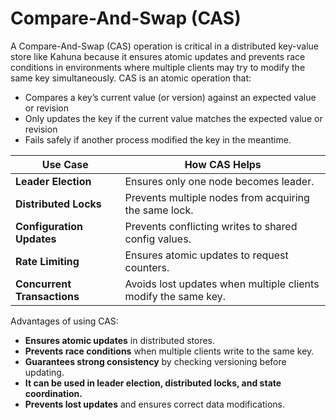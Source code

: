 
# Compare-And-Swap (CAS)

A Compare-And-Swap (CAS) operation is critical in a distributed key-value store like Kahuna because it ensures atomic updates and prevents race conditions in environments where multiple clients may try to modify the same key simultaneously. CAS is an atomic operation that:

 - Compares a key’s current value (or version) against an expected value or revision
 - Only updates the key if the current value matches the expected value or revision
 - Fails safely if another process modified the key in the meantime.

| **Use Case** | **How CAS Helps** |
|-------------|------------------|
| **Leader Election** | Ensures only one node becomes leader. |
| **Distributed Locks** | Prevents multiple nodes from acquiring the same lock. |
| **Configuration Updates** | Prevents conflicting writes to shared config values. |
| **Rate Limiting** | Ensures atomic updates to request counters. |
| **Concurrent Transactions** | Avoids lost updates when multiple clients modify the same key. |

Advantages of using CAS:

- **Ensures atomic updates** in distributed stores.
- **Prevents race conditions** when multiple clients write to the same key.
- **Guarantees strong consistency** by checking versioning before updating.
- **It can be used in leader election, distributed locks, and state coordination.**
- **Prevents lost updates** and ensures correct data modifications.
